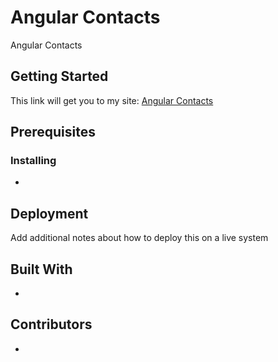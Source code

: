 # Angular Contacts

Angular Contacts

## Getting Started

This link will get you to my site: [Angular Contacts](https://angular-contacts-495fa.firebaseapp.com)

## Prerequisites


### Installing

*

## Deployment

Add additional notes about how to deploy this on a live system

## Built With

*

## Contributors
*
